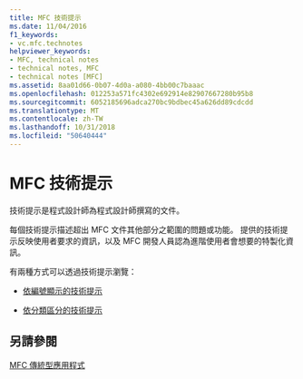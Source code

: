 ```yaml
---
title: MFC 技術提示
ms.date: 11/04/2016
f1_keywords:
- vc.mfc.technotes
helpviewer_keywords:
- MFC, technical notes
- technical notes, MFC
- technical notes [MFC]
ms.assetid: 8aa01d66-0b07-4d0a-a080-4bb00c7baaac
ms.openlocfilehash: 012253a571fc4302e692914e82907667280b95b8
ms.sourcegitcommit: 6052185696adca270bc9bdbec45a626dd89cdcdd
ms.translationtype: MT
ms.contentlocale: zh-TW
ms.lasthandoff: 10/31/2018
ms.locfileid: "50640444"
---
```

# <a name="mfc-technical-notes"></a>MFC 技術提示

技術提示是程式設計師為程式設計師撰寫的文件。

每個技術提示描述超出 MFC 文件其他部分之範圍的問題或功能。 提供的技術提示反映使用者要求的資訊，以及 MFC 開發人員認為進階使用者會想要的特製化資訊。

有兩種方式可以透過技術提示瀏覽：

- [依編號顯示的技術提示](../mfc/technical-notes-by-number.md)

- [依分類區分的技術提示](../mfc/technical-notes-by-category.md)

## <a name="see-also"></a>另請參閱

[MFC 傳統型應用程式](../mfc/mfc-desktop-applications.md)

